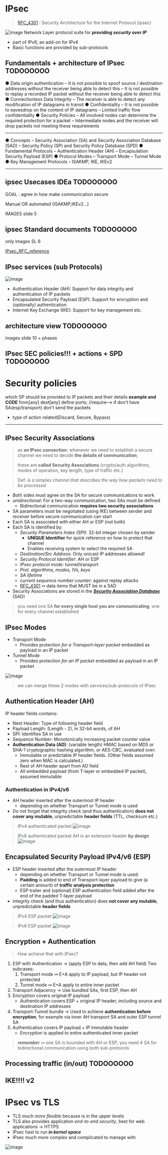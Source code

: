 # IPsec
> [RFC_4301](https://datatracker.ietf.org/doc/html/rfc4301) : Security Architecture for the Internet Protocol (ipsec)

![image](/images/ipsec.PNG)
Network Layer protocol suite for ***providing security over IP***
- part of IPv6; an add-on for IPv4
- Basic functions are provided by sub-protocols

## Fundamentals + architecture of IPsec TODOOOOOO
● Data origin authentication
– It is not possible to spoof source / destination addresses without the receiver being
able to detect this
– It is not possible to replay a recorded IP packet without the receiver being able to detect
this
● Connectionless Data Integrity
– The receiver is able to detect any modification of IP datagrams in transit
● Confidentiality
– It is not possible to eavesdrop on the content of IP datagrams
– Limited traffic flow confidentiality
● Security Policies
– All involved nodes can determine the required protection for a packet
– Intermediate nodes and the receiver will drop packets not meeting these requirements

***

● Concepts
– Security Association (SA) and Security Association Database (SAD)
– Security Policy (SP) and Security Policy Database (SPD)
● Fundamental Protocols
– Authentication Header (AH)
– Encapsulation Security Payload (ESP)
● Protocol Modes
– Transport Mode
– Tunnel Mode
● Key Management Protocols
– ISAKMP, IKE, IKEv2

***

## ipsec Usecases IDEa TODOOOOOO
GOAL : agree in how make communication secure 

Manual OR automated (ISAKMP,IKEv2...)

IMAGES slide 5

## ipsec Standard documents TODOOOOOO

only images SL 6

[IPsec_RFC_reference](https://datatracker.ietf.org/wg/ipsec/documents/)


## IPsec services (sub Protocols)
![image](/images/ipsec2.PNG)
- Authentication Header (AH): Support for data integrity and authentication of IP packets
- Encapsulated Security Payload (ESP): Support for encryption and (optionally) authentication
- Internet Key Exchange (IKE): Support for key management etc.

## architecture view TODOOOOOO

images slide 10 + phases 

## IPsec SEC policies!!! + actions + SPD TODOOOOOO

# Security policies
which SP should be provided to IP packets and their details 
**example and CODE**
from[any] dest[any] define ports; //require--> if don't have SA(esp/transport) don't send the packets 

- type of action related(Discard, Secure, Bypass)


***

## IPsec Security Associations
> as **an IPsec connection**: whenever we need to establish a secure channel we need to decide **the details of communication**;
> 
> these are **called Security Associations** (crypto/auth algorithms, modes of operation, key length, type of traffic etc.)

> Def. *is a simplex channel that describes the way how packets need to be processed*

- Both sides must agree on the SA for secure communications to work
- *unidirectional*: For a two-way communication, two SAs must be defined
  - Bidirectional communication **requires two security associations**
- SA parameters must be negotiated (using IKE) between sender and receiver before secure communication can start
- Each SA is associated with either AH or ESP (not both)
- Each SA is identified by:
  - *Security Parameters Index (SPI)*: 32-bit integer chosen by sender
    - **UNIQUE Identifier** for quick reference on how to protect that channel
    - Enables receiving system to select the required SA
  - *Destination/Src Address*: Only unicast IP addresses allowed!
  - *Security Protocol Identifier*: AH or ESP
  - *IPsec protocol mode*: tunnel/transport
  - *Prot. algorithms, modes, IVs, keys*
  - *SA lifetime*
  - *current sequence number counter*: against replay attacks
  - [RFC_4301](https://datatracker.ietf.org/doc/html/rfc4301#section-4.4.2.1) $\rightarrowtail$ data items that MUST be in a SAD
- Security Associations are stored in the [***Security Association Database***](https://what-when-how.com/ipv6-advanced-protocols-implementation/security-association-database-ipv6-and-ip-security/) (SAD)
> you need one SA **for every single host you are communicating**; one for every channel established

## IPsec Modes

- Transport Mode
  - Provides protection *for a Transport-layer packet* embedded as payload in an IP packet
- Tunnel Mode
  - Provides protection *for an IP packet* embedded as payload in an IP packet

![image](/images/modes.PNG)
> we can merge these 2 modes with services/sub-protocols of IPsec

## Authentication Header (AH)

IP header fields contains:
- Next Header: Type of following header field
- Payload Length: (Length - 2), in 32-bit words, of AH
- SPI: Identifies SA in use
- Sequence Number: Monotonically increasing packet counter value
- **Authentication Data (AD)**: (variable length) HMAC based on MD5 or SHA-1 cryptographic hashing algorithm, or AES-CBC, evaluated over:
  - Immutable or predictable IP header fields. (Other fields assumed zero when MAC is calculated.)
  - Rest of AH header apart from AD field
  - All embedded payload (from T-layer or embedded IP packet), assumed immutable

### Authentication in IPv4/v6
- AH header inserted after the outermost IP header
  - depending on whether Transport or Tunnel mode is used
- Do not forget that integrity check (and thus authentication) **does not cover any mutable**, unpredictable **header fields** (TTL, checksum etc.)
> IPv4 authenticated packet
> ![image](/images/ipv4_auth.PNG)

> IPv6 authenticated packet
> AH is an extension header **by design**
>![image](/images/ipv6_auth.PNG)

## Encapsulated Security Payload IPv4/v6 (ESP)
- ESP header inserted after the outermost IP header
  - depending on whether Transport or Tunnel mode is used:
  - **Padding** is added to end of Transport-layer payload to give (a certain amount) of **traffic analysis protection**
  - ESP trailer and (optional) ESP authentication field added after the end of the padded T-layer payload
- integrity check (and thus authentication) does **not cover any mutable**, unpredictable **header fields**

> IPv4 ESP packet
> ![image](/images/esp.PNG)

> IPv6 ESP packet
> ![image](/images/esp_v6.PNG)

## Encryption + Authentication
> How achieve that with IPsec?

1. ESP with Authentication $\rightarrow$ (apply ESP to data, then add AH field) Two subcases:
   1. Transport mode $\rightarrowtail$ E+A apply to IP payload, but IP header not protected
   2. Tunnel mode $\rightarrowtail$ E+A apply to entire inner packet
2. Transport Adjacency $\rightarrow$ Use bundled SAs, first ESP, then AH
3. Encryption covers original IP payload
   - Authentication covers ESP + original IP header, including source and destination IP addresses
4. Transport-Tunnel bundle $\rightarrow$ Used to achieve **authentication before encryption**, for example via inner AH  transport SA and outer ESP tunnel SA
5. Authentication covers IP payload + IP immutable header
   - Encryption is applied to entire authenticated inner packet
>***remember*** $\rightarrowtail$ one SA is bounded with AH or ESP, you need 4 SA for bidirectional communication using both sub-protocols


## Processing traffic (in/out)  TODOOOOOO


## IKE!!!! v2



# IPsec vs TLS
- TLS much *more flexible* because is in the upper levels
- TLS also provides application *end-to-end security*, best for web applications → HTTPS 
- IPsec hast to run ***in kernel space***
- IPsec much *more complex* and complicated to manage with

![image](/images/compare.PNG)